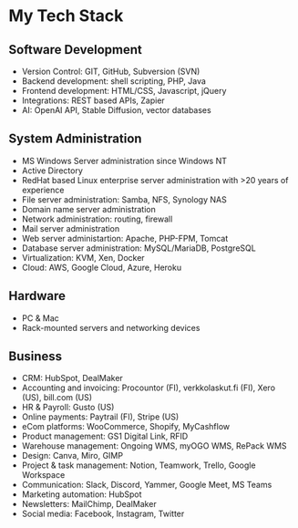 # My Tech Stack

## Software Development
- Version Control: GIT, GitHub, Subversion (SVN)
- Backend development: shell scripting, PHP, Java
- Frontend development: HTML/CSS, Javascript, jQuery
- Integrations: REST based APIs, Zapier
- AI: OpenAI API, Stable Diffusion, vector databases

## System Administration
- MS Windows Server administration since Windows NT
- Active Directory
- RedHat based Linux enterprise server administration with >20 years of experience
- File server administration: Samba, NFS, Synology NAS
- Domain name server administration
- Network administration: routing, firewall
- Mail server administration
- Web server administartion: Apache, PHP-FPM, Tomcat
- Database server administration: MySQL/MariaDB, PostgreSQL
- Virtualization: KVM, Xen, Docker
- Cloud: AWS, Google Cloud, Azure, Heroku

## Hardware
- PC & Mac
- Rack-mounted servers and networking devices

## Business
- CRM: HubSpot, DealMaker
- Accounting and invoicing: Procountor (FI), verkkolaskut.fi (FI), Xero (US), bill.com (US)
- HR & Payroll: Gusto (US)
- Online payments: Paytrail (FI), Stripe (US)
- eCom platforms: WooCommerce, Shopify, MyCashflow
- Product management: GS1 Digital Link, RFID
- Warehouse management: Ongoing WMS, myOGO WMS, RePack WMS
- Design: Canva, Miro, GIMP
- Project & task management: Notion, Teamwork, Trello, Google Workspace
- Communication: Slack, Discord, Yammer, Google Meet, MS Teams
- Marketing automation: HubSpot
- Newsletters: MailChimp, DealMaker
- Social media: Facebook, Instagram, Twitter
